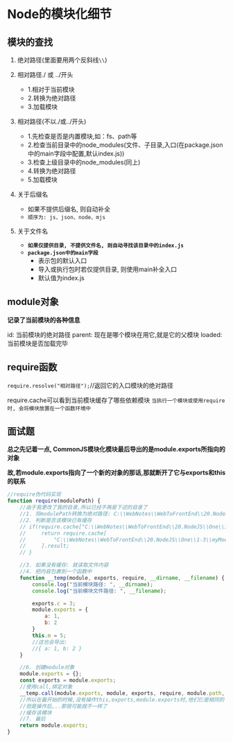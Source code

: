 # Node的模块化细节

## 模块的查找

1. 绝对路径(里面要用两个反斜线`\\`)
2. 相对路径./ 或 ../开头
    - 1.相对于当前模块
    - 2.转换为绝对路径
    - 3.加载模块

3. 相对路径(不以./或../开头)
    - 1.先检查是否是内置模块,如：fs、path等
    - 2.检查当前目录中的node_modules(文件、子目录,入口(在package.json中的main字段中配置,默认index.js))
    - 3.检查上级目录中的node_modules(同上)
    - 4.转换为绝对路径
    - 5.加载模块

4. 关于后缀名
    - 如果不提供后缀名, 则自动补全
    - `顺序为: js、json、node、mjs`


5. 关于文件名
    - **`如果仅提供目录, 不提供文件名, 则自动寻找该目录中的index.js`**
    - **`package.json中的main字段`**
        - 表示包的默认入口
        - 导入或执行包时若仅提供目录, 则使用main补全入口
        - 默认值为index.js


## module对象

**记录了当前模块的各种信息**

id: 当前模块的绝对路径
parent: 现在是哪个模块在用它,就是它的父模块
loaded: 当前模块是否加载完毕

## require函数

`require.resolve("相对路径");`//返回它的入口模块的绝对路径

require.cache可以看到当前模块缓存了哪些依赖模块
`当执行一个模块或使用require时, 会将模块放置在一个函数环境中`

## 面试题

**总之先记着一点, CommonJS模块化模块最后导出的是module.exports所指向的对象**

**故,若module.exports指向了一个新的对象的那话,那就断开了它与exports和this的联系**
```js
//require伪代码实现
function require(modulePath) {
    //由于我更改了我的目录,所以已经不再是下述的目录了
    //1. 将modulePath转换为绝对路径: C:\\WebNotes\\WebToFrontEnd\\20.NodeJS\\One\\1-3\\myModule.js
    //2. 判断是否该模块已有缓存
    // if(require.cache["C:\\WebNotes\\WebToFrontEnd\\20.NodeJS\\One\\1-3\\myModule.js"]){
    //     return require.cache[
    //         "C:\\WebNotes\\WebToFrontEnd\\20.NodeJS\\One\\1-3\\myModule.js"
    //     ].result;
    // }

    //3. 如果没有缓存: 就读取文件内容
    //4. 把内容包裹到一个函数中
    function __temp(module, exports, require, __dirname, __filename) {
        console.log("当前模块路径: ", __dirname);
        console.log("当前模块文件路径: ", __filename);

        exports.c = 3;
        module.exports = {
            a: 1,
            b: 2
        }
        this.m = 5;
        //这也会导出:
        //{ a: 1, b: 2 }
    }

    //6. 创建module对象
    module.exports = {};
    const exports = module.exports;
    //使用call,绑定对象
    __temp.call(module.exports, module, exports, require, module.path, module.filename);
    //所以在最开始的时候,没有操作this,exports,module.exports时,他们仨是相同的
    //但是操作后,..那很可能就不一样了
    //缓存该模块
    //7. 最后 
    return module.exports;
}
```